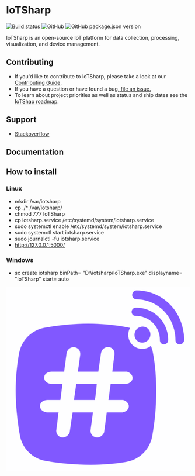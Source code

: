 # IoTSharp 

[![Build status](https://ci.appveyor.com/api/projects/status/5o23f5vss89ct2lw/branch/master?svg=true)](https://ci.appveyor.com/project/MaiKeBing/iotsharp/branch/master)
![GitHub](https://img.shields.io/github/license/iotsharp/iotsharp.svg)
![GitHub package.json version](https://img.shields.io/github/package-json/v/iotsharp/iotsharp-ui.svg?label=IoTSharp-UI%20Version)

IoTSharp is an open-source IoT platform for data collection, processing, visualization, and device management.



## Contributing
 - If you'd like to contribute to IoTSharp, please take a look at our [Contributing Guide](contributing.md).
 - If you have a question or have found a bug,[ file an issue.](https://github.com/IoTSharp/IoTSharp/issues)
 - To learn about project priorities as well as status and ship dates see the [IoTShap roadmap](roadmap.md).

## Support

 - [Stackoverflow](http://stackoverflow.com/questions/tagged/iotsharp)

## Documentation

## How to install

### Linux  
 -  mkdir  /var/iotsharp 
 -	cp ./*  /var/iotsharp/
 -	chmod 777 IoTSharp
 -	cp  iotsharp.service   /etc/systemd/system/iotsharp.service
 -	sudo systemctl enable  /etc/systemd/system/iotsharp.service 
 -	sudo systemctl start  iotsharp.service 
 -	sudo journalctl -fu  iotsharp.service 
 -	http://127.0.0.1:5000/ 

### Windows  
 - sc create iotsharp binPath= "D:\iotsharp\IoTSharp.exe" displayname= "IoTSharp"  start= auto

![IotSharp Logo](docs/images/iot_sharp_logo.png)
